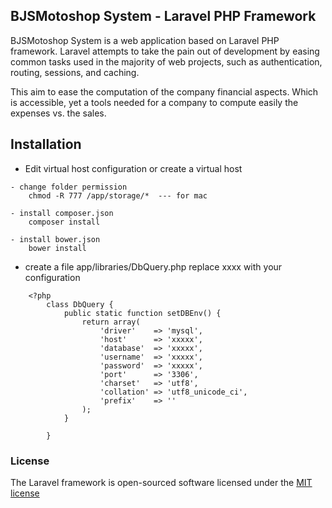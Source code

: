 ## BJSMotoshop System - Laravel PHP Framework



BJSMotoshop System is a web application based on Laravel PHP framework. Laravel attempts to take the pain out of development by easing common tasks used in the majority of web projects, such as authentication, routing, sessions, and caching.

This aim to ease the computation of the company financial aspects. Which is accessible, yet a tools needed for a company to compute easily the expenses vs. the sales.

## Installation

- Edit virtual host configuration or create a virtual host

```
- change folder permission
	chmod -R 777 /app/storage/*  --- for mac
```

```
- install composer.json
	composer install
```

```
- install bower.json
	bower install
```

- create a file app/libraries/DbQuery.php
    replace xxxx with your configuration
```
	<?php
		class DbQuery {
			public static function setDBEnv() {
				return array(
					'driver'    => 'mysql',
					'host'      => 'xxxxx',
					'database'  => 'xxxxx',
					'username'  => 'xxxxx',
					'password'  => 'xxxxx',
					'port'      => '3306',
					'charset'   => 'utf8',
					'collation' => 'utf8_unicode_ci',
					'prefix'    => ''
				);
			}

		}
```

### License

The Laravel framework is open-sourced software licensed under the [MIT license](https://github.com/XanderDwyl/bjsaccountingsystem/blob/dev/LICENSE.md)
